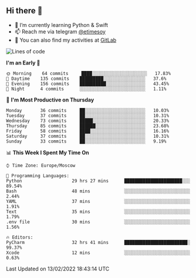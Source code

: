 ## Hi there 👋
- 🌱 I’m currently learning Python & Swift
- 📫 Reach me via telegram [@etimesoy](https://t.me/etimesoy/)
- 🦊 You can also find my activities at [GitLab](https://gitlab.com/etimesoy)

<!--START_SECTION:waka-->
![Lines of code](https://img.shields.io/badge/From%20Hello%20World%20I%27ve%20Written-181%20Thousand%20lines%20of%20code-blue)

**I'm an Early 🐤** 

```text
🌞 Morning    64 commits     ████░░░░░░░░░░░░░░░░░░░░░   17.83% 
🌆 Daytime    135 commits    █████████░░░░░░░░░░░░░░░░   37.6% 
🌃 Evening    156 commits    ██████████░░░░░░░░░░░░░░░   43.45% 
🌙 Night      4 commits      ░░░░░░░░░░░░░░░░░░░░░░░░░   1.11%

```
📅 **I'm Most Productive on Thursday** 

```text
Monday       36 commits     ██░░░░░░░░░░░░░░░░░░░░░░░   10.03% 
Tuesday      37 commits     ██░░░░░░░░░░░░░░░░░░░░░░░   10.31% 
Wednesday    73 commits     █████░░░░░░░░░░░░░░░░░░░░   20.33% 
Thursday     85 commits     ██████░░░░░░░░░░░░░░░░░░░   23.68% 
Friday       58 commits     ████░░░░░░░░░░░░░░░░░░░░░   16.16% 
Saturday     37 commits     ██░░░░░░░░░░░░░░░░░░░░░░░   10.31% 
Sunday       33 commits     ██░░░░░░░░░░░░░░░░░░░░░░░   9.19%

```


📊 **This Week I Spent My Time On** 

```text
⌚︎ Time Zone: Europe/Moscow

💬 Programming Languages: 
Python                   29 hrs 27 mins      ██████████████████████░░░   89.54% 
Bash                     48 mins             ░░░░░░░░░░░░░░░░░░░░░░░░░   2.44% 
YAML                     37 mins             ░░░░░░░░░░░░░░░░░░░░░░░░░   1.91% 
Text                     35 mins             ░░░░░░░░░░░░░░░░░░░░░░░░░   1.79% 
.env file                30 mins             ░░░░░░░░░░░░░░░░░░░░░░░░░   1.56%

🔥 Editors: 
PyCharm                  32 hrs 41 mins      ████████████████████████░   99.37% 
Xcode                    12 mins             ░░░░░░░░░░░░░░░░░░░░░░░░░   0.63%

```


 Last Updated on 13/02/2022 18:43:14 UTC
<!--END_SECTION:waka-->
